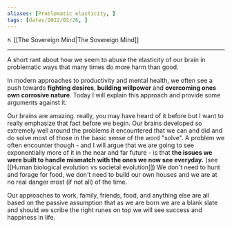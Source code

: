 ```yaml
---
aliases: [Problematic elasticity, ]
tags: [dates/2022/02/26, ]
---
```

↖️ [[The Sovereign Mind|The Sovereign Mind]]

---
 
A short rant about how we seem to abuse the elasticity of our brain in problematic ways that many times do more harm than good.

In modern approaches to productivity and mental health, we often see a push towards **fighting desires**, **building willpower** and **overcoming ones own corrosive nature**. Today I will explain this approach and provide some arguments against it.

Our brains are amazing. really, you may have heard of it before but I want to really emphasize that fact before we begin. Our brains developed so extremely well around the problems it encountered that we can and did and do solve most of those in the basic sense of the word "solve". A problem we often encounter though - and I will argue that we are going to see exponentially more of it in the near and far future - is that **the issues we were built to handle mismatch with the ones we now see everyday.** (see [[Human biological evolution vs societal evolution]]) We don't need to hunt and forage for food, we don't need to build our own houses and we are at no real danger most (if not all) of the time.

Our approaches to work, family, friends, food, and anything else are all based on the passive assumption that as we are born we are a blank slate and should we scribe the right runes on top we will see success and happiness in life.